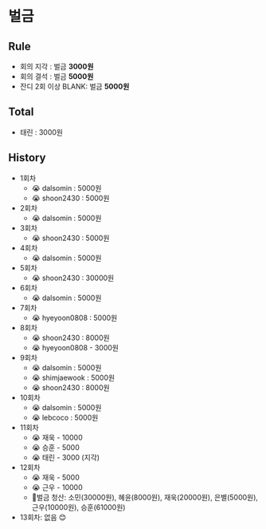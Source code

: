 # 벌금

## Rule

- 회의 지각 : 벌금 **3000원**
- 회의 결석 : 벌금 **5000원**
- 잔디 2회 이상 BLANK: 벌금 **5000원**

## Total

- 태린 : 3000원

## History

- 1회차
  - 😭 dalsomin : 5000원
  - 😭 shoon2430 : 5000원
- 2회차
  - 😭 dalsomin : 5000원
- 3회차 
  - 😭 shoon2430 : 5000원
- 4회차 
  - 😭 dalsomin : 5000원
- 5회차 
  - 😭 shoon2430 : 30000원
- 6회차 
  - 😭 dalsomin : 5000원
- 7회차 
  - 😭 hyeyoon0808 : 5000원 
- 8회차 
  - 😭 shoon2430 : 8000원
  - 😭 hyeyoon0808 - 3000원
- 9회차
  - 😭 dalsomin : 5000원
  - 😭 shimjaewook : 5000원
  - 😭 shoon2430 : 8000원
- 10회차
  - 😭 dalsomin : 5000원
  - 😭 lebcoco : 5000원
- 11회차
  - 😭 재욱 - 10000
  - 😭 승훈 - 5000
  - 😭 태린 - 3000 (지각)
- 12회차
  - 😭 재욱 - 5000
  - 😭 근우 - 10000
  - :star2:벌금 청산: 소민(30000원), 혜윤(8000원), 재욱(20000원), 은별(5000원), 근우(10000원), 승훈(61000원)
- 13회차: 없음 😊
